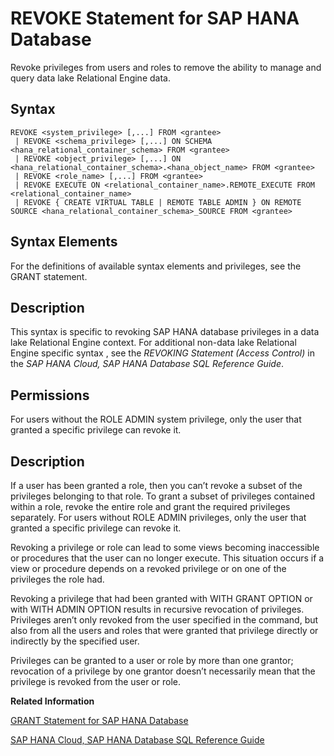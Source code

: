 <!-- loio1ef5b722034040b99df6c8d44a5e93e8 -->

# REVOKE Statement for SAP HANA Database

Revoke privileges from users and roles to remove the ability to manage and query data lake Relational Engine data.



<a name="loio1ef5b722034040b99df6c8d44a5e93e8__sql_revoke_1sql_revoke_syntax"/>

## Syntax

```
REVOKE <system_privilege> [,...] FROM <grantee>
 | REVOKE <schema_privilege> [,...] ON SCHEMA <hana_relational_container_schema> FROM <grantee>
 | REVOKE <object_privilege> [,...] ON <hana_relational_container_schema>.<hana_object_name> FROM <grantee>
 | REVOKE <role_name> [,...] FROM <grantee>
 | REVOKE EXECUTE ON <relational_container_name>.REMOTE_EXECUTE FROM <relational_container_name>
 | REVOKE { CREATE VIRTUAL TABLE | REMOTE TABLE ADMIN } ON REMOTE SOURCE <hana_relational_container_schema>_SOURCE FROM <grantee>
```



<a name="loio1ef5b722034040b99df6c8d44a5e93e8__sql_revoke_1sql_revoke_syntax_elements"/>

## Syntax Elements

For the definitions of available syntax elements and privileges, see the GRANT statement.



<a name="loio1ef5b722034040b99df6c8d44a5e93e8__sql_grant_1sql_grant_description"/>

## Description

This syntax is specific to revoking SAP HANA database privileges in a data lake Relational Engine context. For additional non-data lake Relational Engine specific syntax , see the *REVOKING Statement \(Access Control\)* in the *SAP HANA Cloud, SAP HANA Database SQL Reference Guide*.



<a name="loio1ef5b722034040b99df6c8d44a5e93e8__section_jb3_ktc_pbb"/>

## Permissions

For users without the ROLE ADMIN system privilege, only the user that granted a specific privilege can revoke it.



<a name="loio1ef5b722034040b99df6c8d44a5e93e8__section_tmt_qvy_ddb"/>

## Description

If a user has been granted a role, then you can’t revoke a subset of the privileges belonging to that role. To grant a subset of privileges contained within a role, revoke the entire role and grant the required privileges separately. For users without ROLE ADMIN privileges, only the user that granted a specific privilege can revoke it.

Revoking a privilege or role can lead to some views becoming inaccessible or procedures that the user can no longer execute. This situation occurs if a view or procedure depends on a revoked privilege or on one of the privileges the role had.

Revoking a privilege that had been granted with WITH GRANT OPTION or with WITH ADMIN OPTION results in recursive revocation of privileges. Privileges aren’t only revoked from the user specified in the command, but also from all the users and roles that were granted that privilege directly or indirectly by the specified user.

Privileges can be granted to a user or role by more than one grantor; revocation of a privilege by one grantor doesn’t necessarily mean that the privilege is revoked from the user or role.

**Related Information**  


[GRANT Statement for SAP HANA Database](grant-statement-for-sap-hana-database-ee1648d.md "Grant privileges to users and roles to manage and query data lake Relational Engine data.")

[SAP HANA Cloud, SAP HANA Database SQL Reference Guide](https://help.sap.com/viewer/c1d3f60099654ecfb3fe36ac93c121bb/cloud/en-US)

